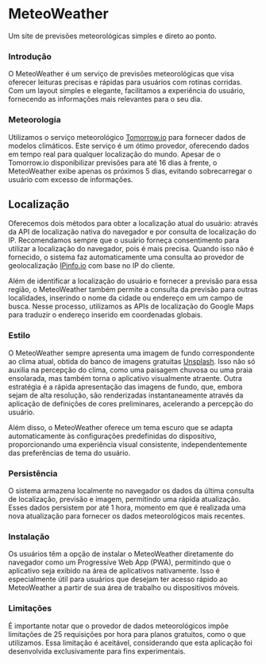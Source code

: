 # MeteoWeather

Um site de previsões meteorológicas simples e direto ao ponto.

### Introdução
O MeteoWeather é um serviço de previsões meteorológicas que visa oferecer leituras precisas e rápidas para usuários com rotinas corridas. Com um layout simples e elegante, facilitamos a experiência do usuário, fornecendo as informações mais relevantes para o seu dia.

### Meteorologia
Utilizamos o serviço meteorológico [Tomorrow.io](https://www.tomorrow.io/) para fornecer dados de modelos climáticos. Este serviço é um ótimo provedor, oferecendo dados em tempo real para qualquer localização do mundo. Apesar de o Tomorrow.io disponibilizar previsões para até 16 dias à frente, o MeteoWeather exibe apenas os próximos 5 dias, evitando sobrecarregar o usuário com excesso de informações.

## Localização
Oferecemos dois métodos para obter a localização atual do usuário: através da API de localização nativa do navegador e por consulta de localização do IP. Recomendamos sempre que o usuário forneça consentimento para utilizar a localização do navegador, pois é mais precisa. Quando isso não é fornecido, o sistema faz automaticamente uma consulta ao provedor de geolocalização [IPinfo.io](https://ipinfo.io/) com base no IP do cliente.

Além de identificar a localização do usuário e fornecer a previsão para essa região, o MeteoWeather também permite a consulta da previsão para outras localidades, inserindo o nome da cidade ou endereço em um campo de busca. Nesse processo, utilizamos as APIs de localização do Google Maps para traduzir o endereço inserido em coordenadas globais.

### Estilo
O MeteoWeather sempre apresenta uma imagem de fundo correspondente ao clima atual, obtida do banco de imagens gratuitas [Unsplash](https://unsplash.com/pt-br). Isso não só auxilia na percepção do clima, como uma paisagem chuvosa ou uma praia ensolarada, mas também torna o aplicativo visualmente atraente. Outra estratégia é a rápida apresentação das imagens de fundo, que, embora sejam de alta resolução, são renderizadas instantaneamente através da aplicação de definições de cores preliminares, acelerando a percepção do usuário.

Além disso, o MeteoWeather oferece um tema escuro que se adapta automaticamente às configurações predefinidas do dispositivo, proporcionando uma experiência visual consistente, independentemente das preferências de tema do usuário.

### Persistência
O sistema armazena localmente no navegador os dados da última consulta de localização, previsão e imagem, permitindo uma rápida atualização. Esses dados persistem por até 1 hora, momento em que é realizada uma nova atualização para fornecer os dados meteorológicos mais recentes.

### Instalação
Os usuários têm a opção de instalar o MeteoWeather diretamente do navegador como um Progressive Web App (PWA), permitindo que o aplicativo seja exibido na área de aplicativos nativamente. Isso é especialmente útil para usuários que desejam ter acesso rápido ao MeteoWeather a partir de sua área de trabalho ou dispositivos móveis.

### Limitações
É importante notar que o provedor de dados meteorológicos impõe limitações de 25 requisições por hora para planos gratuitos, como o que utilizamos. Essa limitação é aceitável, considerando que esta aplicação foi desenvolvida exclusivamente para fins experimentais.
